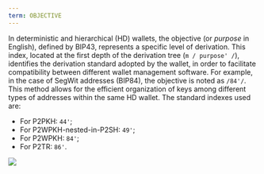 ```yaml
---
term: OBJECTIVE
---
```


In deterministic and hierarchical (HD) wallets, the objective (or _purpose_ in English), defined by BIP43, represents a specific level of derivation. This index, located at the first depth of the derivation tree (`m / purpose' /`), identifies the derivation standard adopted by the wallet, in order to facilitate compatibility between different wallet management software. For example, in the case of SegWit addresses (BIP84), the objective is noted as `/84'/`. This method allows for the efficient organization of keys among different types of addresses within the same HD wallet. The standard indexes used are:
* For P2PKH: `44'`;
* For P2WPKH-nested-in-P2SH: `49'`;
* For P2WPKH: `84'`;
* For P2TR: `86'`.

![](../../dictionnaire/assets/20.webp)

